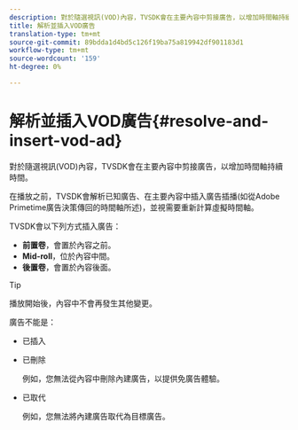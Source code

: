 ```yaml
---
description: 對於隨選視訊(VOD)內容，TVSDK會在主要內容中剪接廣告，以增加時間軸持續時間。
title: 解析並插入VOD廣告
translation-type: tm+mt
source-git-commit: 89bdda1d4bd5c126f19ba75a819942df901183d1
workflow-type: tm+mt
source-wordcount: '159'
ht-degree: 0%

---
```



# 解析並插入VOD廣告{#resolve-and-insert-vod-ad}

對於隨選視訊(VOD)內容，TVSDK會在主要內容中剪接廣告，以增加時間軸持續時間。

在播放之前，TVSDK會解析已知廣告、在主要內容中插入廣告插播(如從Adobe Primetime廣告決策傳回的時間軸所述)，並視需要重新計算虛擬時間軸。

TVSDK會以下列方式插入廣告：

* **前置卷**，會置於內容之前。
* **Mid-roll**，位於內容中間。
* **後置卷**，會置於內容後面。

>[!TIP]
>
>播放開始後，內容中不會再發生其他變更。

廣告不能是：

* 已插入
* 已刪除

   例如，您無法從內容中刪除內建廣告，以提供免廣告體驗。
* 已取代

   例如，您無法將內建廣告取代為目標廣告。

